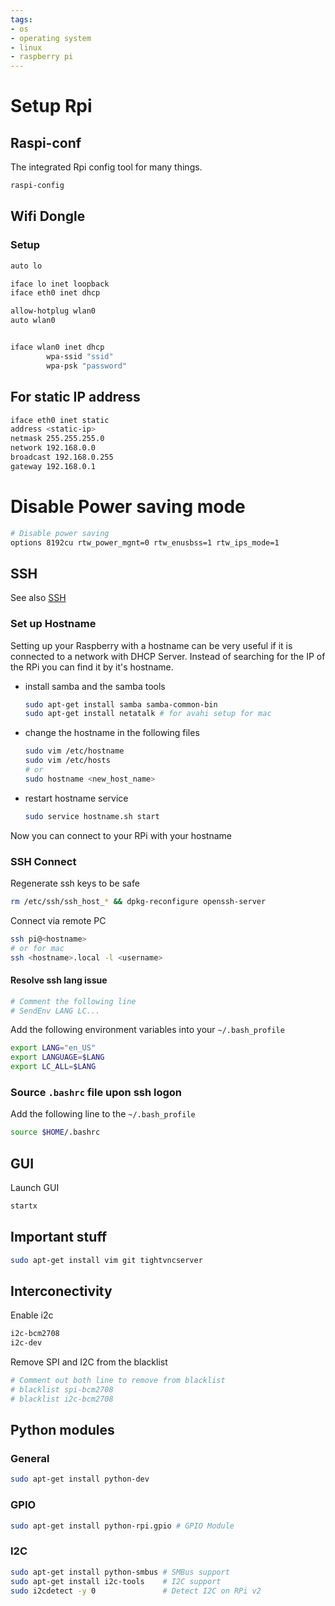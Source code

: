 ```yaml
---
tags:
- os
- operating system
- linux
- raspberry pi
---
```

# Setup Rpi

## Raspi-conf

The integrated Rpi config tool for many things.

``` bash
raspi-config
```

## Wifi Dongle

### Setup

``` bash caption="/etc/network/interfaces" linenums="1"
auto lo

iface lo inet loopback
iface eth0 inet dhcp

allow-hotplug wlan0
auto wlan0


iface wlan0 inet dhcp
        wpa-ssid "ssid"
        wpa-psk "password"
```

## For static IP address

``` bash title="/etc/network/interfaces" linenums="1"
iface eth0 inet static
address <static-ip>
netmask 255.255.255.0
network 192.168.0.0
broadcast 192.168.0.255
gateway 192.168.0.1
```

# Disable Power saving mode

``` bash title="/etc/modprobe.d/8192cu.conf"
# Disable power saving
options 8192cu rtw_power_mgnt=0 rtw_enusbss=1 rtw_ips_mode=1
```

## SSH

See also [SSH](../../linux/commandline/ssh.md)

### Set up Hostname

Setting up your Raspberry with a hostname can be very useful if it is connected to a network with DHCP Server. Instead of searching for the IP of the RPi you can find it by it's hostname.

- install samba and the samba tools
  ``` bash
  sudo apt-get install samba samba-common-bin
  sudo apt-get install netatalk # for avahi setup for mac
  ```
- change the hostname in the following files
  ``` bash
  sudo vim /etc/hostname
  sudo vim /etc/hosts
  # or
  sudo hostname <new_host_name>
  ```
- restart hostname service
  ``` bash
  sudo service hostname.sh start
  ```

Now you can connect to your RPi with your hostname

### SSH Connect

Regenerate ssh keys to be safe

``` bash
rm /etc/ssh/ssh_host_* && dpkg-reconfigure openssh-server
```

Connect via remote PC

``` bash
ssh pi@<hostname>
# or for mac
ssh <hostname>.local -l <username>
```

#### Resolve ssh lang issue

``` bash title="/etc/ssh/ssh_config"
# Comment the following line
# SendEnv LANG LC...
```

Add the following environment variables into your `~/.bash_profile`

``` bash title="~/.bash_profile"
export LANG="en_US"
export LANGUAGE=$LANG
export LC_ALL=$LANG
```

### Source `.bashrc` file upon ssh logon

Add the following line to the `~/.bash_profile`

``` bash title="~/.bash_profile"
source $HOME/.bashrc
```

## GUI

Launch GUI

``` bash
startx
```

## Important stuff

``` bash
sudo apt-get install vim git tightvncserver
```

## Interconectivity

Enable i2c

``` bash title="/etc/modules"
i2c-bcm2708
i2c-dev
```

Remove SPI and I2C from the blacklist

``` bash title="/etc/modprobe.d/raspi.blacklist.conf"
# Comment out both line to remove from blacklist
# blacklist spi-bcm2708
# blacklist i2c-bcm2708
```

## Python modules

### General

``` bash
sudo apt-get install python-dev
```

### GPIO

``` bash
sudo apt-get install python-rpi.gpio # GPIO Module
```

### I2C

``` bash
sudo apt-get install python-smbus # SMBus support
sudo apt-get install i2c-tools    # I2C support
sudo i2cdetect -y 0               # Detect I2C on RPi v2
```
